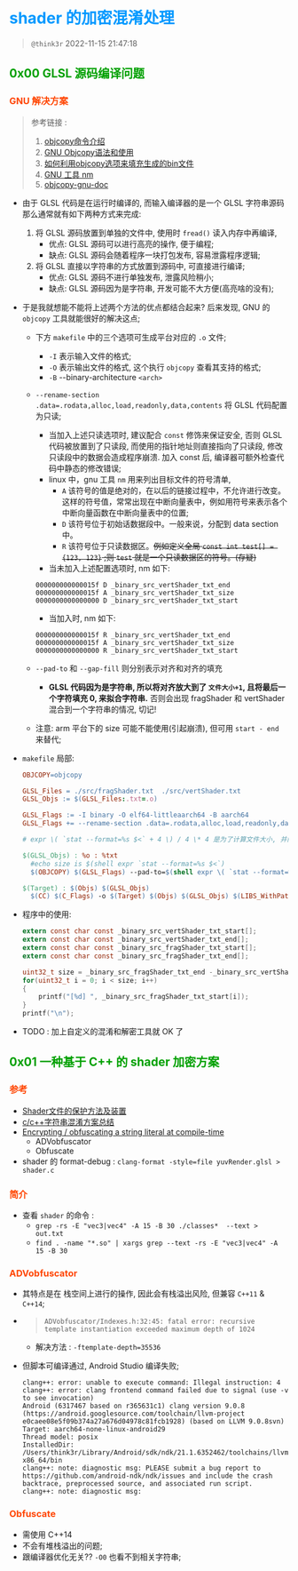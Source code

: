 # <font color=#0099ff> **shader 的加密混淆处理** </font>

> `@think3r` 2022-11-15 21:47:18  

## <font color=#009A000> 0x00 GLSL 源码编译问题 </font>

### <font color=#FF4500> GNU 解决方案 </font>

> 参考链接 :
> 1. [objcopy命令介绍](https://blog.csdn.net/weixin_34236497/article/details/91508488)
> 2. [GNU Objcopy语法和使用](https://blog.csdn.net/linux12121/article/details/82932535)
> 3. [如何利用objcopy选项来填充生成的bin文件](https://my.oschina.net/hechunc/blog/3020177)
> 4. [GNU 工具 nm](http://blog.sina.com.cn/s/blog_5ec5eb330101d5k5.html)
> 5. [objcopy-gnu-doc](https://sourceware.org/binutils/docs/binutils/objcopy.html)

- 由于 GLSL 代码是在运行时编译的, 而输入编译器的是一个 GLSL 字符串源码 那么通常就有如下两种方式来完成:
  1. 将 GLSL 源码放置到单独的文件中, 使用时 `fread()` 读入内存中再编译,  
      - 优点: GLSL 源码可以进行高亮的操作, 便于编程;
      - 缺点: GLSL 源码会随着程序一块打包发布, 容易泄露程序逻辑;
  2. 将 GLSL 直接以字符串的方式放置到源码中, 可直接进行编译;
      - 优点: GLSL 源码不进行单独发布, 泄露风险稍小;
      - 缺点: GLSL 源码因为是字符串, 开发可能不大方便(高亮啥的没有);

- 于是我就想能不能将上述两个方法的优点都结合起来? 后来发现, GNU 的 `objcopy` 工具就能很好的解决这点;
  - 下方 `makefile` 中的三个选项可生成平台对应的 `.o` 文件;
    - `-I` 表示输入文件的格式;
    - `-O` 表示输出文件的格式, 这个执行 `objcopy` 查看其支持的格式;
    - `-B` --binary-architecture `<arch>`
  - `--rename-section .data=.rodata,alloc,load,readonly,data,contents` 将 GLSL 代码配置为只读;
    - 当加入上述只读选项时, 建议配合 `const` 修饰来保证安全, 否则 GLSL 代码被放置到了只读段, 而使用的指针地址则直接指向了只读段, 修改只读段中的数据会造成程序崩溃. 加入 const 后, 编译器可额外检查代码中静态的修改错误;
    - linux 中，gnu 工具 `nm` 用来列出目标文件的符号清单, 
      - `A` 该符号的值是绝对的，在以后的链接过程中，不允许进行改变。这样的符号值，常常出现在中断向量表中，例如用符号来表示各个中断向量函数在中断向量表中的位置;
      - `D` 该符号位于初始话数据段中。一般来说，分配到 data section 中。
      - `R` 该符号位于只读数据区。~~例如定义全局 `const int test[] = {123, 123}` ;则 `test` 就是一个只读数据区的符号。(存疑)~~
    - 当未加入上述配置选项时, nm 如下:

    ```log
    000000000000015f D _binary_src_vertShader_txt_end
    000000000000015f A _binary_src_vertShader_txt_size
    0000000000000000 D _binary_src_vertShader_txt_start
    ```

    - 当加入时, nm 如下:

    ```log
    000000000000015f R _binary_src_vertShader_txt_end
    000000000000015f A _binary_src_vertShader_txt_size
    0000000000000000 R _binary_src_vertShader_txt_start
    ```

  - `--pad-to` 和 `--gap-fill` 则分别表示对齐和对齐的填充
    - **GLSL 代码因为是字符串, 所以将对齐放大到了 `文件大小+1`, 且将最后一个字符填充 0, 来拟合字符串.** 否则会出现 fragShader 和 vertShader 混合到一个字符串的情况, 切记!
  - 注意: arm 平台下的 size 可能不能使用(引起崩溃), 但可用 `start - end` 来替代;

- `makefile` 局部:

  ```Makefile
  OBJCOPY=objcopy

  GLSL_Files = ./src/fragShader.txt  ./src/vertShader.txt
  GLSL_Objs := $(GLSL_Files:.txt=.o)

  GLSL_Flags := -I binary -O elf64-littleaarch64 -B aarch64
  GLSL_Flags += --rename-section .data=.rodata,alloc,load,readonly,data,contents

  # expr \( `stat --format=%s $<` + 4 \) / 4 \* 4 是为了计算文件大小, 并向上 4 对齐;

  $(GLSL_Objs) : %o : %txt
    #echo size is $(shell expr `stat --format=%s $<`)
    $(OBJCOPY) $(GLSL_Flags) --pad-to=$(shell expr \( `stat --format=%s $<` + 4 \) / 4 \* 4 ) --gap-fill=0x00 $< $@

  $(Target) : $(Objs) $(GLSL_Objs)
    $(CC) $(C_Flags) -o $(Target) $(Objs) $(GLSL_Objs) $(LIBS_WithPath)
  ```

- 程序中的使用:

  ```c
  extern const char const _binary_src_vertShader_txt_start[];
  extern const char const _binary_src_vertShader_txt_end[];
  extern const char const _binary_src_fragShader_txt_start[];
  extern const char const _binary_src_fragShader_txt_end[];

  uint32_t size = _binary_src_fragShader_txt_end -_binary_src_vertShader_txt_start;
  for(uint32_t i = 0; i < size; i++)
  {
      printf("[%d] ", _binary_src_fragShader_txt_start[i]);
  }
  printf("\n");
  ```

- TODO : 加上自定义的混淆和解密工具就 OK 了

## <font color=#009A000> 0x01 一种基于 C++ 的 shader 加密方案 </font>

### <font color=#FF4500> 参考 </font>

- [Shader文件的保护方法及装置](https://xueshu.baidu.com/usercenter/paper/show?paperid=1d700tm0w1250ay06a7g0jc09c470334)
- [c/c++字符串混淆方案总结](https://blog.csdn.net/wangbaochu/article/details/45370397)
- [Encrypting / obfuscating a string literal at compile-time](https://stackoverflow.com/questions/6934217/encrypting-obfuscating-a-string-literal-at-compile-time)
  - ADVobfuscator
  - Obfuscate
- shader 的 format-debug : `clang-format -style=file yuvRender.glsl > shader.c`

### <font color=#FF4500> 简介 </font>

- 查看 `shader` 的命令 :
  - `grep -rs -E "vec3|vec4" -A 15 -B 30 ./classes*  --text > out.txt`
  - `find . -name "*.so" | xargs grep --text -rs -E "vec3|vec4" -A 15 -B 30`

### <font color=#FF4500> ADVobfuscator </font>

- 其特点是在 栈空间上进行的操作, 因此会有栈溢出风险, 但兼容 `C++11` & `C++14`;
- > `ADVobfuscator/Indexes.h:32:45: fatal error: recursive template instantiation exceeded maximum depth of 1024`
  - 解决方法 : `-ftemplate-depth=35536`
- 但脚本可编译通过, Android Studio 编译失败;

    ```log
    clang++: error: unable to execute command: Illegal instruction: 4
    clang++: error: clang frontend command failed due to signal (use -v to see invocation)
    Android (6317467 based on r365631c1) clang version 9.0.8 (https://android.googlesource.com/toolchain/llvm-project e0caee08e5f09b374a27a676d04978c81fcb1928) (based on LLVM 9.0.8svn)
    Target: aarch64-none-linux-android29
    Thread model: posix
    InstalledDir: /Users/think3r/Library/Android/sdk/ndk/21.1.6352462/toolchains/llvm/prebuilt/darwin-x86_64/bin
    clang++: note: diagnostic msg: PLEASE submit a bug report to https://github.com/android-ndk/ndk/issues and include the crash backtrace, preprocessed source, and associated run script.
    clang++: note: diagnostic msg:
    ```

### <font color=#FF4500> Obfuscate </font>

- 需使用 C++14
- 不会有堆栈溢出的问题;
- 跟编译器优化无关?? `-O0` 也看不到相关字符串;
